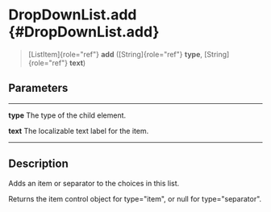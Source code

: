DropDownList.add {#DropDownList.add}
================

> [ListItem]{role="ref"} **add** ([String]{role="ref"} **type**,
> [String]{role="ref"} **text**)

Parameters
----------

  ---------- ------------------------------------------
  **type**   The type of the child element.

  **text**   The localizable text label for the item.
  ---------- ------------------------------------------

Description
-----------

Adds an item or separator to the choices in this list.

Returns the item control object for type=\"item\", or null for
type=\"separator\".
